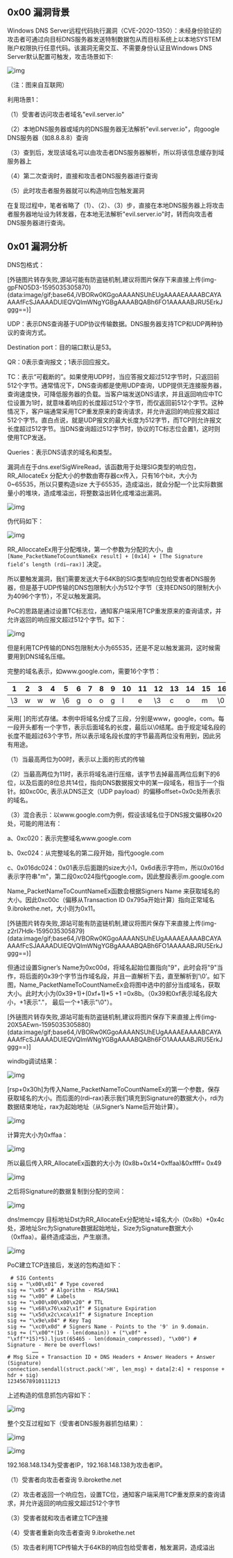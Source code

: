 ## 0x00 漏洞背景

Windows DNS  Server远程代码执行漏洞（CVE-2020-1350）：未经身份验证的攻击者可通过向目标DNS服务器发送特制数据包从而目标系统上以本地SYSTEM账户权限执行任意代码。该漏洞无需交互、不需要身份认证且Windows DNS Server默认配置可触发，攻击场景如下:

![img](https://imgconvert.csdnimg.cn/aHR0cHM6Ly9tbWJpei5xcGljLmNuL21tYml6X2pwZy9JYzNSZ2ZkbTk2Zk1UQ0REMDZac1BiODVBOThZaWE5VHhnNUJKTE1MZFNMRzg3NkFCQU5CN3BnNnFIeVF5ZExrM0xOZk0yWFUxdG1lMFJJQTVNc24yMFEvNjQw?x-oss-process=image/format,png)

（注：图来自互联网）

利用场景1：

（1）受害者访问攻击者域名"evil.server.io"

（2）本地DNS服务器或域内的DNS服务器无法解析"evil.server.io"，向google DNS服务器（如8.8.8.8）查询

（3）查到后，发现该域名可以由攻击者DNS服务器解析，所以将该信息缓存到域服务器上

（4）第二次查询时，直接和攻击者DNS服务器进行查询

（5）此时攻击者服务器就可以构造响应包触发漏洞

在复现过程中，笔者省略了（1）、（2）、（3）步，直接在本地DNS服务器上将攻击者服务器地址设为转发器，在本地无法解析"evil.server.io"时，转而向攻击者DNS服务器进行查询。

## 0x01 漏洞分析

DNS包格式：

[外链图片转存失败,源站可能有防盗链机制,建议将图片保存下来直接上传(img-gpFNO5D3-1595035305870)(data:image/gif;base64,iVBORw0KGgoAAAANSUhEUgAAAAEAAAABCAYAAAAfFcSJAAAADUlEQVQImWNgYGBgAAAABQABh6FO1AAAAABJRU5ErkJggg==)]

UDP：表示DNS查询基于UDP协议传输数据。DNS服务器支持TCP和UDP两种协议的查询方式。

Destination port：目的端口默认是53。

QR：0表示查询报文；1表示回应报文。

TC：表示“可截断的”。如果使用UDP时，当应答报文超过512字节时，只返回前512个字节。通常情况下，DNS查询都是使用UDP查询，UDP提供无连接服务器，查询速度快，可降低服务器的负载。当客户端发送DNS请求，并且返回响应中TC位设置为1时，就意味着响应的长度超过512个字节，而仅返回前512个字节。这种情况下，客户端通常采用TCP重发原来的查询请求，并允许返回的响应报文超过512个字节。直白点说，就是UDP报文的最大长度为512字节，而TCP则允许报文长度超过512字节。当DNS查询超过512字节时，协议的TC标志位会置1，这时则使用TCP发送。

Queries：表示DNS请求的域名和类型。

漏洞点在于dns.exe!SigWireRead，该函数用于处理SIG类型的响应包，RR_AllocateEx  分配大小的参数由寄存器cx传入，只有16个bit，大小为0~65535，所以只要构造size  大于65535，造成溢出，就会分配一个比实际数据量小的堆块，造成堆溢出，将整数溢出转化成堆溢出漏洞。

![img](https://imgconvert.csdnimg.cn/aHR0cHM6Ly9tbWJpei5xcGljLmNuL21tYml6X2pwZy9JYzNSZ2ZkbTk2Zk1UQ0REMDZac1BiODVBOThZaWE5VHhWdm4wb0VDcUhkSXpPbTNuSVhud0lOcU5VQWMzeWF0a0ZCYzEyd2J5OWJSU0QwODVrY2ljcUNBLzY0MA?x-oss-process=image/format,png)

伪代码如下：

![img](https://imgconvert.csdnimg.cn/aHR0cHM6Ly9tbWJpei5xcGljLmNuL21tYml6X3BuZy9JYzNSZ2ZkbTk2Zk1UQ0REMDZac1BiODVBOThZaWE5VHh4STBCbTZVVjNJM2s1MmNXcjF1YTVpYzRsOWljTWxXaWFFSEFMUEZrMHFGNlBXTGw0bWN3N2o5R2cvNjQw?x-oss-process=image/format,png)

RR_AlloccateEx用于分配堆块，第一个参数为分配的大小，由`[Name_PacketNameToCountNameEx result] + [0x14] + [The Signature field’s length (rdi–rax)]` 决定。

所以要触发漏洞，我们需要发送大于64KB的SIG类型响应包给受害者DNS服务器，但是基于UDP传输的DNS包限制大小为512个字节（支持EDNS0的限制大小为4096个字节），不足以触发漏洞。

PoC的思路是通过设置TC标志位，通知客户端采用TCP重发原来的查询请求，并允许返回的响应报文超过512个字节。如下：

![img](https://imgconvert.csdnimg.cn/aHR0cHM6Ly9tbWJpei5xcGljLmNuL21tYml6X3BuZy9JYzNSZ2ZkbTk2Zk1UQ0REMDZac1BiODVBOThZaWE5VHhWU2wwcXhxamlibU9DWDRtY2tTeHJVU2pCY25wem5lUmtobE1tdndEaWJDZ1FmT3lOeVViTWQ3dy82NDA?x-oss-process=image/format,png)

但是利用TCP传输的DNS包限制大小为65535，还是不足以触发漏洞，这时候需要用到DNS域名压缩。

完整的域名表示，如www.google.com，需要16个字节：

| 1    | 2    | 3    | 4    | 5    | 6    | 7    | 8    | 9    | 10   | 11   | 12   | 13   | 14   | 15   | 16   |
| ---- | ---- | ---- | ---- | ---- | ---- | ---- | ---- | ---- | ---- | ---- | ---- | ---- | ---- | ---- | ---- |
| \3   | w    | w    | w    | \6   | g    | o    | o    | g    | l    | e    | \3   | c    | o    | m    | \0   |

采用[ ]的形式存储。本例中将域名分成了三段，分别是www，google，com。每一段开头都有一个字节，表示后面域名的长度，最后以\0结尾。由于规定域名段的长度不能超过63个字节，所以表示域名段长度的字节最高两位没有用到，因此另有用途。

（1）当最高两位为00时，表示以上面的形式的传输

（2）当最高两位为11时，表示将域名进行压缩，该字节去掉最高两位后剩下的6位，以及后面的8位总共14位，指向DNS数据报文中的某一段域名，相当于一个指针。如0xc00c, 表示从DNS正文（UDP payload）的偏移offset=0x0c处所表示的域名。

（3）混合表示：以www.google.com为例，假设该域名位于DNS报文偏移0x20处，可能的用法有：

a、0xc020：表示完整域名www.google.com

b、0xc024：从完整域名的第二段开始，指代google.com

c、0x016dc024：0x01表示后面跟的size大小1，0x6d表示字符m，所以0x016d表示字符串"m"，第二段0xc024指代google.com，因此整段表示m.google.com

Name_PacketNameToCountNameEx函数会根据Signers Name 来获取域名的大小。因此0xc00c（偏移从Transaction ID 0x795a开始计算）指向正常域名9.ibrokethe.net，大小则为0x11。

[外链图片转存失败,源站可能有防盗链机制,建议将图片保存下来直接上传(img-z2rI7Hdk-1595035305879)(data:image/gif;base64,iVBORw0KGgoAAAANSUhEUgAAAAEAAAABCAYAAAAfFcSJAAAADUlEQVQImWNgYGBgAAAABQABh6FO1AAAAABJRU5ErkJggg==)]

但通过设置Signer’s  Name为0xc00d，将域名起始位置指向"9"，此时会将"9"当作，将后面的0x39个字节当作域名段，并且一直解析下去，直至解析到’\0’。如下图，Name_PacketNameToCountNameEx会将图中选中的部分当成域名，获取大小。此时大小为(0x39+1)+(0xf+1)*5 +1 =0x8b。（0x39和0xf表示域名段大小，+1表示"."， 最后一个+1表示"\0"）。

[外链图片转存失败,源站可能有防盗链机制,建议将图片保存下来直接上传(img-20X5AEwn-1595035305880)(data:image/gif;base64,iVBORw0KGgoAAAANSUhEUgAAAAEAAAABCAYAAAAfFcSJAAAADUlEQVQImWNgYGBgAAAABQABh6FO1AAAAABJRU5ErkJggg==)]

windbg调试结果：

![img](https://imgconvert.csdnimg.cn/aHR0cHM6Ly9tbWJpei5xcGljLmNuL21tYml6X2pwZy9JYzNSZ2ZkbTk2Zk1UQ0REMDZac1BiODVBOThZaWE5VHhCVU1DN1ZacDV3YXhxaWFCWXdGQU1Sa2Jaejd4UTRGQWowbDhCWGhkYlo2V2liNVNKZ2tsVXl5Zy82NDA?x-oss-process=image/format,png)

[rsp+0x30h]为传入Name_PacketNameToCountNameEx的第一个参数，保存获取域名的大小。而后面的(rdi–rax)表示我们填充到Signature的数据大小，rdi为数据结束地址，rax为起始地址（从Signer’s Name后开始计算）。

![img](https://imgconvert.csdnimg.cn/aHR0cHM6Ly9tbWJpei5xcGljLmNuL21tYml6X3BuZy9JYzNSZ2ZkbTk2Zk1UQ0REMDZac1BiODVBOThZaWE5VHhsZU9obkJPdVJaZTVDdWlhSTlOaWNjbjR6Y2hYZXlCU2lhWnlONHBkY0w0N3pXdEdrYUJHU05Db1EvNjQw?x-oss-process=image/format,png)

计算完大小为0xffaa：

![img](https://imgconvert.csdnimg.cn/aHR0cHM6Ly9tbWJpei5xcGljLmNuL21tYml6X3BuZy9JYzNSZ2ZkbTk2Zk1UQ0REMDZac1BiODVBOThZaWE5VHg3YzRFVURReXRsSm9hbnRnc3RiY1RoU21BdjZ2bzZPeFFiOWVFalVWYUtpY3dZekFnREpMZHp3LzY0MA?x-oss-process=image/format,png)

所以最后传入RR_AllocateEx函数的大小为 (0x8b+0x14+0xffaa)&0xffff= 0x49

![img](https://imgconvert.csdnimg.cn/aHR0cHM6Ly9tbWJpei5xcGljLmNuL21tYml6X3BuZy9JYzNSZ2ZkbTk2Zk1UQ0REMDZac1BiODVBOThZaWE5VHhFOUZLa05Cd3hTbWREeEdGYU1OazhQWmZzZ3FkdGQwRmxBb0FZWVdjUlMzd1JpY1l5MDN3S1ZnLzY0MA?x-oss-process=image/format,png)

之后将Signature的数据复制到分配的空间：

![img](https://imgconvert.csdnimg.cn/aHR0cHM6Ly9tbWJpei5xcGljLmNuL21tYml6X3BuZy9JYzNSZ2ZkbTk2Zk1UQ0REMDZac1BiODVBOThZaWE5VHgyTWUzMmEwMkhCMHZ6TjJSZzZkWmdtSURmeUdpYTdDTmJRNzFWaDlGaWFFdnI5M1lkQW1pY3JoancvNjQw?x-oss-process=image/format,png)

dns!memcpy 目标地址Dst为RR_AllocateEx分配地址+域名大小（0x8b）+0x4c处，源地址Src为Signature数据起始地址，Size为Signature数据大小（0xffaa）。最终造成溢出，产生崩溃。

![img](https://imgconvert.csdnimg.cn/aHR0cHM6Ly9tbWJpei5xcGljLmNuL21tYml6X3BuZy9JYzNSZ2ZkbTk2Zk1UQ0REMDZac1BiODVBOThZaWE5VHhXdzRpYWliNHdaUlJBSlZ6M1Y4QURyVjR1dkVuYWt0bldhdmRuRnJ0NTd5OWFneTVubUc3SmRuZy82NDA?x-oss-process=image/format,png)

PoC建立TCP连接后，发送的包构造如下：

```
 # SIG Contents
sig = "\x00\x01" # Type covered
sig += "\x05" # Algorithm - RSA/SHA1
sig += "\x00" # Labels
sig += "\x00\x00\x00\x20" # TTL
sig += "\x68\x76\xa2\x1f" # Signature Expiration
sig += "\x5d\x2c\xca\x1f" # Signature Inception
sig += "\x9e\x04" # Key Tag
sig += "\xc0\x0d" # Signers Name - Points to the '9' in 9.domain.
sig += ("\x00"*(19 - len(domain)) + ("\x0f" + "\xff"*15)*5).ljust(65465 - len(domain_compressed), "\x00") # Signature - Here be overflows!
        ……
# Msg Size + Transaction ID + DNS Headers + Answer Headers + Answer (Signature)
connection.sendall(struct.pack('>H', len_msg) + data[2:4] + response + hdr + sig)
12345678910111213
```

上述构造的信息抓包内容如下：

![img](https://imgconvert.csdnimg.cn/aHR0cHM6Ly9tbWJpei5xcGljLmNuL21tYml6X3BuZy9JYzNSZ2ZkbTk2Zk1UQ0REMDZac1BiODVBOThZaWE5VHhjU09wSlZ4NlphUWlicThmWFlpY3ZmTVBCaWE0ZFdDV3puQ1ZraWNmMnhGeUFJMWxPc0l1a2ljQ3Y2Zy82NDA?x-oss-process=image/format,png)

整个交互过程如下（受害者DNS服务器抓包结果）：

![img](https://imgconvert.csdnimg.cn/aHR0cHM6Ly9tbWJpei5xcGljLmNuL21tYml6X3BuZy9JYzNSZ2ZkbTk2Zk1UQ0REMDZac1BiODVBOThZaWE5VHhqMEh2dWhSRDVtUGhTNXdNd1cwWVBFczlvU0R4d3F6TGc3eTd3QzdZY3oyQWZpYnhRTGpIdE93LzY0MA?x-oss-process=image/format,png)

![img](https://imgconvert.csdnimg.cn/aHR0cHM6Ly9tbWJpei5xcGljLmNuL21tYml6X3BuZy9JYzNSZ2ZkbTk2Zk1UQ0REMDZac1BiODVBOThZaWE5VHhCaWJ3a2dJSDdxekRTM1ZxOWVJSVBRbFpTcHJwRXpnWnFmU0pRS1Z5cDJ4RTN3YUd4OGU2TXZ3LzY0MA?x-oss-process=image/format,png)

192.168.148.134为受害者IP，192.168.148.138为攻击者IP。

（1）受害者向攻击者查询 9.ibrokethe.net

（2）攻击者返回一个响应包，设置TC位，通知客户端采用TCP重发原来的查询请求，并允许返回的响应报文超过512个字节

（3）受害者就和攻击者建立TCP连接

（4）受害者重新向攻击者查询 9.ibrokethe.net

（5）攻击者利用TCP传输大于64KB的响应包给受害者，触发漏洞，造成溢出